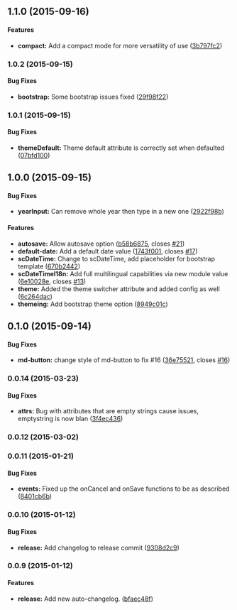 ## 1.1.0 (2015-09-16)


#### Features

* **compact:** Add a compact mode for more versatility of use ([3b797fc2](git://github.com/simeonc/sc-date-time.git/commit/3b797fc2b655ff451f1be560520beca868bb975e))


### 1.0.2 (2015-09-15)


#### Bug Fixes

* **bootstrap:** Some bootstrap issues fixed ([29f98f22](git://github.com/simeonc/sc-date-time.git/commit/29f98f228b2201773346ed75af23c06e909d6cfa))


### 1.0.1 (2015-09-15)


#### Bug Fixes

* **themeDefault:** Theme default attribute is correctly set when defaulted ([07bfd100](git://github.com/simeonc/sc-date-time.git/commit/07bfd100b1238dce546bf2eeae1276beb41b4f4d))


## 1.0.0 (2015-09-15)


#### Bug Fixes

* **yearInput:** Can remove whole year then type in a new one ([2922f98b](git://github.com/simeonc/sc-date-time.git/commit/2922f98b6de2e2308c4cafc02a5fdc8cd9934de4))


#### Features

* **autosave:** Allow autosave option ([b58b6875](git://github.com/simeonc/sc-date-time.git/commit/b58b6875a56f422c2ad1605cfd64e20db341800b), closes [#21](git://github.com/simeonc/sc-date-time.git/issues/21))
* **default-date:** Add a default date value ([1743f001](git://github.com/simeonc/sc-date-time.git/commit/1743f001098f2b10e57bf91ca8a816369a53d792), closes [#17](git://github.com/simeonc/sc-date-time.git/issues/17))
* **scDateTime:** Change to scDateTime, add placeholder for bootstrap template ([670b2442](git://github.com/simeonc/sc-date-time.git/commit/670b2442e0005cfc6b8a454fa4eeda12f99cdc5f))
* **scDateTimeI18n:** Add full multilingual capabilities via new module value ([6e10028e](git://github.com/simeonc/sc-date-time.git/commit/6e10028e239f4008100ddfac369ce999c1f5fd59), closes [#13](git://github.com/simeonc/sc-date-time.git/issues/13))
* **theme:** Added the theme switcher attribute and added config as well ([6c264dac](git://github.com/simeonc/sc-date-time.git/commit/6c264dacae05b24fc6e1e083d08f218a7449b6ea))
* **themeing:** Add bootstrap theme option ([8949c01c](git://github.com/simeonc/sc-date-time.git/commit/8949c01c8ccea7a73724a42594a7b85e35a1d321))


## 0.1.0 (2015-09-14)


#### Bug Fixes

* **md-button:** change style of md-button to fix #16 ([36e75521](git://github.com/simeonc/md-date-time.git/commit/36e755217893e6a830a2324caf17b069d7b63b30), closes [#16](git://github.com/simeonc/md-date-time.git/issues/16))


### 0.0.14 (2015-03-23)


#### Bug Fixes

* **attrs:** Bug with attributes that are empty strings cause issues, emptystring is now blan ([3f4ec436](git://github.com/simeonc/md-date-time.git/commit/3f4ec436beb3e0bef3d6b61ea5b677533ea47fb8))


### 0.0.12 (2015-03-02)


### 0.0.11 (2015-01-21)


#### Bug Fixes

* **events:** Fixed up the onCancel and onSave functions to be as described ([8401cb6b](git://github.com/simeonc/md-date-time.git/commit/8401cb6b8f9b0a056f3c2fbb9aba4cdb8a3ef222))


### 0.0.10 (2015-01-12)


#### Bug Fixes

* **release:** Add changelog to release commit ([9308d2c9](git://github.com/simeonc/md-date-time.git/commit/9308d2c9270b7131394afb8d00a62132d3a5693d))


### 0.0.9 (2015-01-12)


#### Features

* **release:** Add new auto-changelog. ([bfaec48f](git://github.com/simeonc/md-date-time.git/commit/bfaec48feb8cf498064a4d055bac50a69117d85c))


